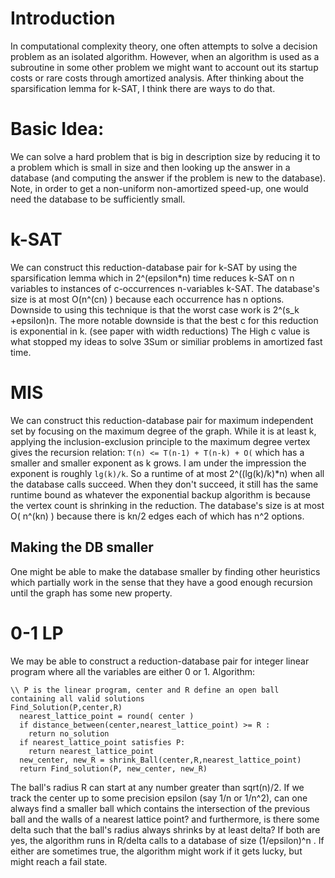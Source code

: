 # Introduction
In computational complexity theory, one often attempts to solve a decision problem as an isolated algorithm.
However, when an algorithm is used as a subroutine in some other problem we might want to 
account out its startup costs or rare costs through amortized analysis. After thinking about the
sparsification lemma for k-SAT, I think there are ways to do that.

# Basic Idea:
We can solve a hard problem that is big in description size by reducing it to a problem which is small in size 
and then looking up the answer in a database (and computing the answer if the problem is new to the database).
Note, in order to get a non-uniform non-amortized speed-up, one would need the database to be sufficiently small.

# k-SAT
We can construct this reduction-database pair for k-SAT by using the sparsification lemma 
which in 2^(epsilon*n) time reduces k-SAT on n variables to instances of c-occurrences n-variables k-SAT.
The database's size is at most O(n^(cn) ) because each occurrence has n options.
Downside to using this technique is that the worst case work is 2^(s_k +epsilon)n.
The more notable downside is that the best c for this reduction is exponential in k. (see paper with width reductions) The High c value is what stopped my ideas to solve 3Sum or similiar problems in amortized fast time. 

# MIS
We can construct this reduction-database pair for maximum independent set 
by focusing on the maximum degree of the graph.
While it is at least k, applying the inclusion-exclusion principle to the maximum degree vertex gives the
recursion relation: ```T(n) <= T(n-1) + T(n-k) + O(``` which has a smaller and smaller exponent as k grows.
I am under the impression the exponent is roughly ```lg(k)/k```.
So a runtime of at most 2^((lg(k)/k)*n) when all the database calls succeed.
When they don't succeed, it still has the same runtime bound 
as whatever the exponential backup algorithm is because the vertex count is shrinking in the reduction.
The database's size is at most  O( n^(kn) ) because there is kn/2 edges each of which has n^2 options. 
## Making the DB smaller
One might be able to make the database smaller by finding other heuristics which partially work in the sense that they have a good enough recursion until the graph has some new property.
  
# 0-1 LP
We may be able to construct a reduction-database pair for integer linear program where all the variables are either 0 or 1.
Algorithm:
```
\\ P is the linear program, center and R define an open ball containing all valid solutions
Find_Solution(P,center,R)  
  nearest_lattice_point = round( center )
  if distance_between(center,nearest_lattice_point) >= R :
    return no_solution
  if nearest_lattice_point satisfies P:
    return nearest_lattice_point
  new_center, new_R = shrink_Ball(center,R,nearest_lattice_point)
  return Find_solution(P, new_center, new_R)
```
The ball's radius R can start at any number greater than sqrt(n)/2.
If we track the center up to some precision epsilon (say 1/n or 1/n^2),
can one always find a smaller ball which contains the intersection of the previous ball
and the walls of a nearest lattice point? and furthermore, is there some delta such that the ball's radius always shrinks by at least delta? 
If both are yes, the algorithm runs in R/delta calls to a database of size (1/epsilon)^n .
If either are sometimes true, the algorithm might work if it gets lucky, but might reach a fail state.

